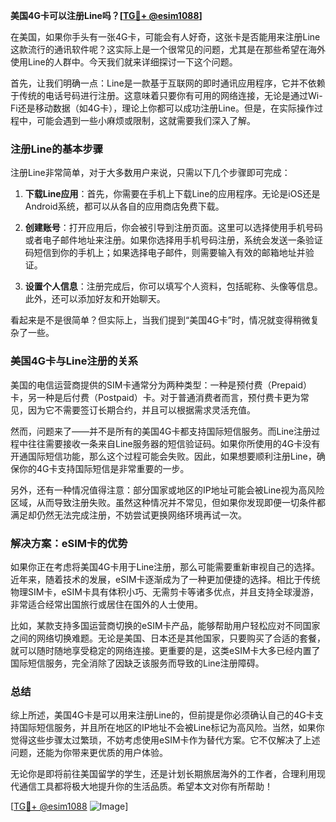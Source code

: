 **美国4G卡可以注册Line吗？[[TG💪+ @esim1088](https://t.me/s/esim1088)]**

在美国，如果你手头有一张4G卡，可能会有人好奇，这张卡是否能用来注册Line这款流行的通讯软件呢？这实际上是一个很常见的问题，尤其是在那些希望在海外使用Line的人群中。今天我们就来详细探讨一下这个问题。

首先，让我们明确一点：Line是一款基于互联网的即时通讯应用程序，它并不依赖于传统的电话号码进行注册。这意味着只要你有可用的网络连接，无论是通过Wi-Fi还是移动数据（如4G卡），理论上你都可以成功注册Line。但是，在实际操作过程中，可能会遇到一些小麻烦或限制，这就需要我们深入了解。

### 注册Line的基本步骤

注册Line非常简单，对于大多数用户来说，只需以下几个步骤即可完成：

1. **下载Line应用**：首先，你需要在手机上下载Line的应用程序。无论是iOS还是Android系统，都可以从各自的应用商店免费下载。

2. **创建账号**：打开应用后，你会被引导到注册页面。这里可以选择使用手机号码或者电子邮件地址来注册。如果你选择用手机号码注册，系统会发送一条验证码短信到你的手机上；如果选择电子邮件，则需要输入有效的邮箱地址并验证。

3. **设置个人信息**：注册完成后，你可以填写个人资料，包括昵称、头像等信息。此外，还可以添加好友和开始聊天。

看起来是不是很简单？但实际上，当我们提到“美国4G卡”时，情况就变得稍微复杂了一些。

### 美国4G卡与Line注册的关系

美国的电信运营商提供的SIM卡通常分为两种类型：一种是预付费（Prepaid）卡，另一种是后付费（Postpaid）卡。对于普通消费者而言，预付费卡更为常见，因为它不需要签订长期合约，并且可以根据需求灵活充值。

然而，问题来了——并不是所有的美国4G卡都支持国际短信服务。而Line注册过程中往往需要接收一条来自Line服务器的短信验证码。如果你所使用的4G卡没有开通国际短信功能，那么这个过程可能会失败。因此，如果想要顺利注册Line，确保你的4G卡支持国际短信是非常重要的一步。

另外，还有一种情况值得注意：部分国家或地区的IP地址可能会被Line视为高风险区域，从而导致注册失败。虽然这种情况并不常见，但如果你发现即便一切条件都满足却仍然无法完成注册，不妨尝试更换网络环境再试一次。

### 解决方案：eSIM卡的优势

如果你正在考虑将美国4G卡用于Line注册，那么可能需要重新审视自己的选择。近年来，随着技术的发展，eSIM卡逐渐成为了一种更加便捷的选择。相比于传统物理SIM卡，eSIM卡具有体积小巧、无需剪卡等诸多优点，并且支持全球漫游，非常适合经常出国旅行或居住在国外的人士使用。

比如，某款支持多国运营商切换的eSIM卡产品，能够帮助用户轻松应对不同国家之间的网络切换难题。无论是美国、日本还是其他国家，只要购买了合适的套餐，就可以随时随地享受稳定的网络连接。更重要的是，这类eSIM卡大多已经内置了国际短信服务，完全消除了因缺乏该服务而导致的Line注册障碍。

### 总结

综上所述，美国4G卡是可以用来注册Line的，但前提是你必须确认自己的4G卡支持国际短信服务，并且所在地区的IP地址不会被Line标记为高风险。当然，如果你觉得这些步骤太过繁琐，不妨考虑使用eSIM卡作为替代方案。它不仅解决了上述问题，还能为你带来更优质的用户体验。

无论你是即将前往美国留学的学生，还是计划长期旅居海外的工作者，合理利用现代通信工具都将极大地提升你的生活品质。希望本文对你有所帮助！

[[TG💪+ @esim1088](https://t.me/s/esim1088) ![Image](https://i.postimg.cc/4NQfJmqS/Snipaste-2025-05-13-00-14-12.png)]